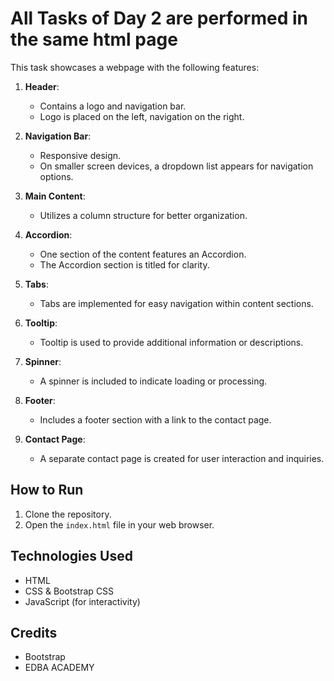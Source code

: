 # All Tasks of Day 2 are performed in the same html page
This task showcases a webpage with the following features:

1. **Header**:
   - Contains a logo and navigation bar.
   - Logo is placed on the left, navigation on the right.

2. **Navigation Bar**:
   - Responsive design.
   - On smaller screen devices, a dropdown list appears for navigation options.

3. **Main Content**:
   - Utilizes a column structure for better organization.
   
4. **Accordion**:
   - One section of the content features an Accordion.
   - The Accordion section is titled for clarity.

5. **Tabs**:
   - Tabs are implemented for easy navigation within content sections.

6. **Tooltip**:
   - Tooltip is used to provide additional information or descriptions.

7. **Spinner**:
   - A spinner is included to indicate loading or processing.

8. **Footer**:
   - Includes a footer section with a link to the contact page.

9. **Contact Page**:
    - A separate contact page is created for user interaction and inquiries.

## How to Run
1. Clone the repository.
2. Open the `index.html` file in your web browser.

## Technologies Used
- HTML
- CSS & Bootstrap CSS
- JavaScript (for interactivity)

## Credits
- Bootstrap
- EDBA ACADEMY
